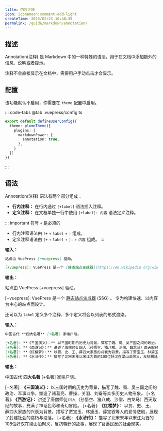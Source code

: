 ```yaml
---
title: 内容注释
icon: iconamoon:comment-add-light
createTime: 2025/02/23 10:48:35
permalink: /guide/markdown/annotation/
---
```


## 描述

Annotation(注释) 是 Markdown 中的一种特殊的语法，用于在文档中添加额外的信息、说明或者提示。

注释不会直接显示在文档中，需要用户手动点击才会显示。

## 配置

该功能默认不启用，你需要在 `theme` 配置中启用。

::: code-tabs
@tab .vuepress/config.ts

```ts
export default defineUserConfig({
  theme: plumeTheme({
    plugins: {
      markdownPower: {
        annotation: true,
      },
    }
  })
})
```

:::

## 语法

Annotation(注释) 语法有两个部分组成：

- **行内注释：** 在行内通过 `[+label]` 语法插入注释。
- **定义注释：** 在文档单独一行中使用 `[+label]: 内容` 语法定义注释。

::: important 符号 `+` 是必须的

- 行内注释语法由 `[+` + `label` + `]` 组成。
- 定义注释语法由 `[+` + `label` + `]:` + `内容` 组成。
:::

**输入：**

```md
站点由 VuePress [+vuepress] 驱动。

[+vuepress]: VuePress 是一个 [静态站点生成器](https://en.wikipedia.org/wiki/Static_site_generator) (SSG) 。 专为构建快速、以内容为中心的站点而设计。
```

**输出：**

站点由 VuePress [+vuepress] 驱动。

[+vuepress]: VuePress 是一个 [静态站点生成器](https://en.wikipedia.org/wiki/Static_site_generator) (SSG) 。 专为构建快速、以内容为中心的站点而设计。

还可以为 `label` 定义多个注释，多个定义将会以列表的形式渲染。

**输入：**

```md
中国古代 **四大名著** [+名著] 家喻户晓。

[+名著]: **《三国演义》：** 以三国时期的历史为背景，描写了魏、蜀、吴三国之间的政治、军事斗争，塑造了诸葛亮、曹操、关羽、刘备等众多历史人物形象。
[+名著]: **《西游记》：** 讲述了唐僧师徒四人（孙悟空、猪八戒、沙僧、白龙马）西天取经的故事，充满了神话色彩和奇幻冒险。
[+名著]: **《红楼梦》：** 以贾、史、王、薛四大家族的兴衰为背景，描写了贾宝玉、林黛玉、薛宝钗等人的爱情悲剧，展现了封建社会的腐朽与没落。
[+名著]: **《水浒传》：** 描写了北宋末年以宋江为首的108位好汉在梁山泊聚义，反抗朝廷的故事，展现了官逼民反的社会现实。
```

**输出：**

中国古代 **四大名著** [+名著] 家喻户晓。

[+名著]: **《三国演义》：** 以三国时期的历史为背景，描写了魏、蜀、吴三国之间的政治、军事斗争，塑造了诸葛亮、曹操、关羽、刘备等众多历史人物形象。
[+名著]: **《西游记》：** 讲述了唐僧师徒四人（孙悟空、猪八戒、沙僧、白龙马）西天取经的故事，充满了神话色彩和奇幻冒险。
[+名著]: **《红楼梦》：** 以贾、史、王、薛四大家族的兴衰为背景，描写了贾宝玉、林黛玉、薛宝钗等人的爱情悲剧，展现了封建社会的腐朽与没落。
[+名著]: **《水浒传》：** 描写了北宋末年以宋江为首的108位好汉在梁山泊聚义，反抗朝廷的故事，展现了官逼民反的社会现实。
